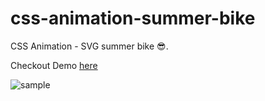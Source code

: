 # css-animation-summer-bike
CSS Animation - SVG summer bike 😎.  

Checkout Demo [here](https://arifshariati.github.io/css-animation-summer-bike/)

![sample](https://media.giphy.com/media/khelJnu9BUltHM7JXH/giphy.gif)
